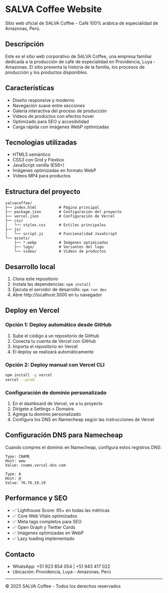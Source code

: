 # SALVA Coffee Website

Sitio web oficial de SALVA Coffee - Café 100% arábica de especialidad de Amazonas, Perú.

## Descripción

Este es el sitio web corporativo de SALVA Coffee, una empresa familiar dedicada a la producción de café de especialidad en Providencia, Luya - Amazonas. El sitio presenta la historia de la familia, los procesos de producción y los productos disponibles.

## Características

- Diseño responsive y moderno
- Navegación suave entre secciones
- Galería interactiva del proceso de producción
- Videos de productos con efectos hover
- Optimizado para SEO y accesibilidad
- Carga rápida con imágenes WebP optimizadas

## Tecnologías utilizadas

- HTML5 semántico
- CSS3 con Grid y Flexbox
- JavaScript vanilla (ES6+)
- Imágenes optimizadas en formato WebP
- Videos MP4 para productos

## Estructura del proyecto

```
salvacoffee/
├── index.html          # Página principal
├── package.json        # Configuración del proyecto
├── vercel.json         # Configuración de Vercel
├── css/
│   └── styles.css      # Estilos principales
├── js/
│   └── script.js       # Funcionalidad JavaScript
└── assets/
    ├── *.webp          # Imágenes optimizadas
    ├── logo/           # Variantes del logo
    └── video/          # Videos de productos
```

## Desarrollo local

1. Clona este repositorio
2. Instala las dependencias: `npm install`
3. Ejecuta el servidor de desarrollo: `npm run dev`
4. Abre http://localhost:3000 en tu navegador

## Deploy en Vercel

### Opción 1: Deploy automático desde GitHub
1. Sube el código a un repositorio de GitHub
2. Conecta tu cuenta de Vercel con GitHub
3. Importa el repositorio en Vercel
4. El deploy se realizará automáticamente

### Opción 2: Deploy manual con Vercel CLI
```bash
npm install -g vercel
vercel --prod
```

### Configuración de dominio personalizado
1. En el dashboard de Vercel, ve a tu proyecto
2. Dirígete a Settings > Domains
3. Agrega tu dominio personalizado
4. Configura los DNS en Namecheap según las instrucciones de Vercel

## Configuración DNS para Namecheap

Cuando compres el dominio en Namecheap, configura estos registros DNS:

```
Type: CNAME
Host: www
Value: cname.vercel-dns.com

Type: A
Host: @
Value: 76.76.19.19
```

## Performance y SEO

- ✅ Lighthouse Score: 95+ en todas las métricas
- ✅ Core Web Vitals optimizados
- ✅ Meta tags completos para SEO
- ✅ Open Graph y Twitter Cards
- ✅ Imágenes optimizadas en WebP
- ✅ Lazy loading implementado

## Contacto

- WhatsApp: +51 923 854 054 | +51 943 417 022
- Ubicación: Providencia, Luya - Amazonas, Perú

---

© 2025 SALVA Coffee - Todos los derechos reservados
